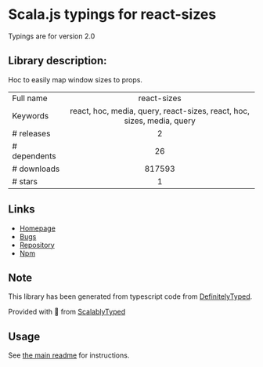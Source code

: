 
# Scala.js typings for react-sizes

Typings are for version 2.0

## Library description:
Hoc to easily map window sizes to props.

|                    |                 |
| ------------------ | :-------------: |
| Full name          | react-sizes |
| Keywords           | react, hoc, media, query, react-sizes, react, hoc, sizes, media, query |
| # releases         | 2 |
| # dependents       | 26 |
| # downloads        | 817593 |
| # stars            | 1 |

## Links
- [Homepage](https://github.com/renatorib/react-sizes#readme)
- [Bugs](https://github.com/renatorib/react-sizes/issues)
- [Repository](https://github.com/renatorib/react-sizes)
- [Npm](https://www.npmjs.com/package/react-sizes)
    


## Note
This library has been generated from typescript code from [DefinitelyTyped](https://definitelytyped.org).

Provided with :purple_heart: from [ScalablyTyped](https://github.com/oyvindberg/ScalablyTyped)

## Usage
See [the main readme](../../readme.md) for instructions.



